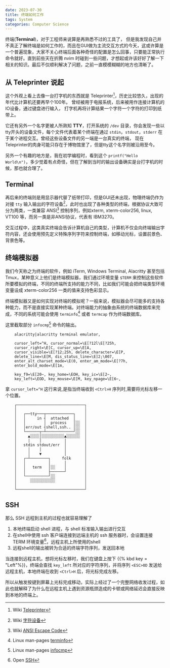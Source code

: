 ```yaml
---
date: 2023-07-30
title: 终端如何工作
tags: System
categories: Computer Science
---
```


终端(**Terminal**)，对于工程师来说算是再熟悉不过的工具了， 但是我发现自己并不真正了解终端是如何工作的，而且在GUI做为主流交互方式的今天，这或许算是一个普遍现象，大家不关心终端后面各种奇怪的配置是怎么回事，只要能正常执行命令就好。直到前些天在折腾 nvim 时碰到一些问题，才想起或许该好好了解一下相关的知识。最后不仅顺利解决了问题，之前一直模模糊糊的地方也清晰了。

## 从 Teleprinter 说起

这个外观上看上去像一台打字机的东西就是 Teleprinter[^1]，历史比较悠久，出现的年代比计算机还要再早个100年。 曾经被用于电报系统，后来被用作连接计算机的IO设备，通过键盘进行输入， 打字机再将计算结果一个字符一个字符的打印到纸带上。

它还有另外一个名字更被人所熟知  **TTY**，打开系统的 `/dev` 目录，你会发现一些以tty开头的设备文件，每个文件代表着某个终端在通过 `stdin`，`stdout`，`stderr` 在于某个进程交互。曾经这些设备文件的另一端是一台真实的终端， 现在Teleprinter的肉身可能只存在于博物馆里了，但是tty这个名字则被沿用至今。

另外一个有趣的地方是，我在初学编程时，看到这个 `printf("Hello World\n")`，多少觉着有点奇怪，但在了解到当时的输出设备确实是台打字机的时候，那也就合理了。

## Terminal

再后来的终端则是用显示器代替了纸带打印，但是GUI还未出现，物理终端仍作为对接 `tty` 输入输出的字符设备[^2]，此时也出现了各种类型的终端，根据协议大致可分为两类，一类兼容 ANSI[^3] 控制序列，例如xterm, xterm-color256, linux, VT100 等，而另一类是非ANSI协议，代表有 IBM3270。

交互过程中，这类真实终端会告诉计算机自己的类型，计算机不仅会向终端输出字符内容，还会使用预先定义特殊序列字符来控制终端，如移动光标，设置前景色、背景色等。

## 终端模拟器

我们今天称之为终端的软件，例如 iTerm, Windows Terminal, Alacritty 甚至包括 Tmux，某种意义上他们是终端模拟器，我们通过环境变量 `$TERM` 来控制这些软件所要模拟的终端，不同的终端所支持的能力不同，比如我们可能会把终端类型环境变量设成 xterm-color256 一类的值来支持色彩显示。

终端模拟器又是如何实现对终端的模拟呢？一般来说，模拟器会尽可能多的支持各种能力，而不是直接实现某种终端。对终端能力的抽象由系统的终端数据库来完成，不同的系统可能会使用
 `terminfo`[^4] 或者 `termcap` 作为终端数据库。

这里截取部分 `infocmp`[^5] 命令的输出。

```plain
    alacritty|alacritty terminal emulator,

    cursor_left=^H, cursor_normal=\E[?12l\E[?25h,
    cursor_right=\E[C, cursor_up=\E[A,
    cursor_visible=\E[?12;25h, delete_character=\E[P,
    delete_line=\E[M, dis_status_line=\E]2;\007,
    enter_alt_charset_mode=\E(0, enter_am_mode=\E[?7h,
    enter_bold_mode=\E[1m,

    key_f9=\E[20~, key_home=\EOH, key_ic=\E[2~,
    key_left=\EOD, key_mouse=\E[M, key_npage=\E[6~,
```

拿 `cursor_left=^H` 这行来说,是指当终端收到 `<Ctrl>H` 序列时,需要将光标左移一个位置。

```plain
    ┌──────────────────────────────┐
    │                              │
    │   ┌──tty───┬────────────┐    │
    │   │     in ┤  attached  │    │
    │   │        │  process   │░░  │
    │   │err/out ┤shell,ssh.. │░░  │
    │   └──────┬─┴────────────┘░░  │
    │     ▲░░░░│░░░░░░░░░░▲░░░░░░  │
    │     │    │          │        │
    │   stdin stdout/err  │        │
    │     │    │          │        │
    │     │    ▼          │        │
    │   ┌─┴────────┐     folk      │
    │   │          │      │        │
    │   │   term   │░░    │        │
    │   │          ├──────┘        │
    │   └──────────┘░░             │
    │      ░░░░░░░░░░░             │
    │                              │
    └──────────────────────────────┘
```

## SSH

那么 SSH 远程到主机的过程也就容易理解了

1. 本地终端启动 shell 进程，与 shell 标准输入输出进行交互
2. 在shell中使用 ssh 客户端连接到远端主机的 ssh 服务器时，会设置连接 TERM 环境变量[^6]，远程主机上所使用的shell
3. 远程shell的输出被转为合适的终端字符序列，发送回本地

当连接到远程主机，想将光标左移时，我们在键盘上按下 {{% kbd key = "Left"%}}，终端会查找 `key_left` 所对应的字符序列，并将序列 `<ESC>0D` 发送给远程主机，本地终端在收到 `<Ctrl>H` 后，将光标完成左移。

所以从触发按键到屏幕上光标完成移动，实际上经过了一个完整网络收发过程，如此也就解释了为什么在远程主机上遇到资源瓶颈造成的卡顿或网络延迟会直接反映到本地的终端上。

[^1]: Wiki [Teleprinter](https://en.wikipedia.org/wiki/Teleprinter)
[^2]: Wiki [字符设备](https://en.wikipedia.org/wiki/Device_file#Character_devices)
[^3]: Wiki [ANSI Escape Code](https://en.wikipedia.org/wiki/ANSI_escape_code)
[^4]: Linux man-pages [terminfo](https://man7.org/linux/man-pages/man5/terminfo.5.html)
[^5]: Linux man-pages [infocmp](https://www.commandlinux.com/man-page/man1/infocmp.1.html)
[^6]: Open [SSH](https://www.openssh.com/txt/release-8.7)
